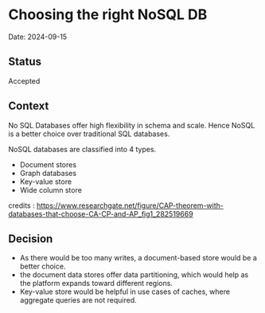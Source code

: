 # Choosing the right NoSQL DB
Date: 2024-09-15

## Status
Accepted

## Context

No SQL Databases offer high flexibility in schema and scale. Hence NoSQL is a better choice over traditional SQL databases.

NoSQL databases are classified into 4 types.

* Document stores
* Graph databases
* Key-value store 
* Wide column store

credits : https://www.researchgate.net/figure/CAP-theorem-with-databases-that-choose-CA-CP-and-AP_fig1_282519669

## Decision

- As there would be too many writes, a document-based store would be a better choice. 
- the document data stores offer data partitioning, which would help as the platform expands toward different regions.
- Key-value store would be helpful in use cases of caches, where aggregate queries are not required.
